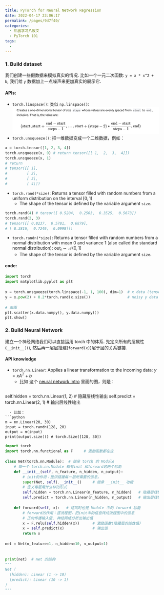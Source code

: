 ```yaml
---
title: PyTorch for Neural Network Regression
date: 2022-04-17 23:06:17
permalink: /pages/9d7f40/
categories:
  - 机器学习八股文
  - PyTorch 101
tags:
  - 
---
```

### 1. Build dataset
我们创建一些假数据来模拟真实的情况. 比如一个一元二次函数: `y = a * x^2 + b`, 我们给 `y` 数据加上一点噪声来更加真实的展示它.

#### APIs:
- `torch.linspace()`: 类似 `np.linspace()`:
![](https://raw.githubusercontent.com/emmableu/image/master/202204172313700.png)
- `torch.unsqueeze()`:  把一维数据变成一个二维数据，例如：
```python
x = torch.tensor([1, 2, 3, 4])
torch.unsqueeze(x, 0) # return tensor([[ 1,  2,  3,  4]])
torch.unsqueeze(x, 1) 
# return 
# tensor([[ 1],
#         [ 2],
#         [ 3],
#         [ 4]])
```
- `torch.rand(*size)`: Returns a tensor filled with random numbers from a uniform distribution on the interval $[0, 1)$
	- The shape of the tensor is defined by the variable argument `size`.
```python
torch.rand(4) # tensor([ 0.5204,  0.2503,  0.3525,  0.5673])
torch.rand(2, 3)
# tensor([[ 0.8237,  0.5781,  0.6879],
# [ 0.3816,  0.7249,  0.0998]])
```

- `torch.randn(*size)`: Returns a tensor filled with random numbers from a normal distribution with mean 0 and variance 1 (also called the standard normal distribution): $\text{out}_{i} \sim \mathcal{N}(0, 1)$
	- The shape of the tensor is defined by the variable argument `size`.

#### code:
```python
import torch
import matplotlib.pyplot as plt

x = torch.unsqueeze(torch.linspace(-1, 1, 100), dim=1)  # x data (tensor), shape=(100, 1)
y = x.pow(2) + 0.2*torch.rand(x.size())                 # noisy y data (tensor), shape=(100, 1)

# 画图
plt.scatter(x.data.numpy(), y.data.numpy())
plt.show()
```

### 2. Build Neural Network
建立一个神经网络我们可以直接运用 torch 中的体系. 先定义所有的层属性(`__init__()`), 然后再一层层搭建(`forward(x)`)层于层的关系链接.

#### API knowledge
- `torch.nn.Linear`: Applies a linear transformation to the incoming data: $y = xA^T + b$
	- 比如 这个 [neural network intro](https://emmableu.github.io/blog/pages/6332f2/) 里面的图，则是：
  ```python
 self.hidden = torch.nn.Linear(1, 2)   # 隐藏层线性输出
 self.predict = torch.nn.Linear(2, 1)   # 输出层线性输出
  ```
	- 比如：
```python
m = nn.Linear(20, 30)
input = torch.randn(128, 20)
output = m(input)
print(output.size()) # torch.Size([128, 30])
```


```python
import torch
import torch.nn.functional as F     # 激励函数都在这

class Net(torch.nn.Module):  # 继承 torch 的 Module
	# 每一个 torch.nn.Module 都有init 和forward这两个功能
    def __init__(self, n_feature, n_hidden, n_output):
		# init的作用：提供搭建每一层所需要的信息。
        super(Net, self).__init__()     # 继承 __init__ 功能
        # 定义每层用什么样的形式
        self.hidden = torch.nn.Linear(n_feature, n_hidden)   # 隐藏层线性输出
        self.predict = torch.nn.Linear(n_hidden, n_output)   # 输出层线性输出

    def forward(self, x):   # 这同时也是 Module 中的 forward 功能
        # forward的作用：搭流程图，把init中的信息转成流程图中的信息
        # 正向传播输入值, 神经网络分析出输出值
        x = F.relu(self.hidden(x))      # 激励函数(隐藏层的线性值)
        x = self.predict(x)             # 输出值
        return x

net = Net(n_feature=1, n_hidden=10, n_output=1)


print(net)  # net 的结构
"""
Net (
  (hidden): Linear (1 -> 10)
  (predict): Linear (10 -> 1)
)
"""
```